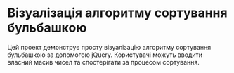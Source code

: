 # Візуалізація алгоритму сортування бульбашкою
Цей проект демонструє просту візуалізацію алгоритму сортування бульбашкою за допомогою jQuery. Користувачі можуть вводити власний масив чисел та спостерігати за процесом сортування.
